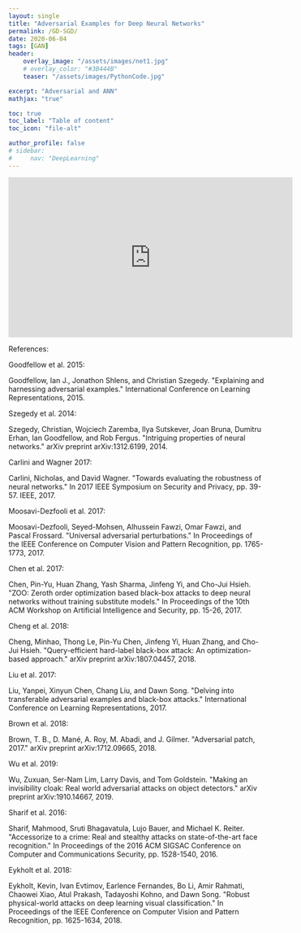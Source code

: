 ```yaml
---
layout: single
title: "Adversarial Examples for Deep Neural Networks"
permalink: /GD-SGD/
date: 2020-06-04
tags: [GAN]
header:
    overlay_image: "/assets/images/net1.jpg"
    # overlay_color: "#3B444B"
    teaser: "/assets/images/PythonCode.jpg"

excerpt: "Adversarial and ANN"
mathjax: "true"

toc: true
toc_label: "Table of content"
toc_icon: "file-alt"

author_profile: false
# sidebar:
#     nav: "DeepLearning"
---
```


<iframe width="560" height="315" src="https://www.youtube.com/embed/kxyacmVSGlI" frameborder="0" allow="accelerometer; autoplay; encrypted-media; gyroscope; picture-in-picture" allowfullscreen></iframe>

References:

Goodfellow et al. 2015:

Goodfellow, Ian J., Jonathon Shlens, and Christian Szegedy. "Explaining and harnessing adversarial examples." International Conference on Learning Representations, 2015.

Szegedy et al. 2014:

Szegedy, Christian, Wojciech Zaremba, Ilya Sutskever, Joan Bruna, Dumitru Erhan, Ian Goodfellow, and Rob Fergus. "Intriguing properties of neural networks." arXiv preprint arXiv:1312.6199, 2014.

Carlini and Wagner 2017:

Carlini, Nicholas, and David Wagner. "Towards evaluating the robustness of neural networks." In 2017 IEEE Symposium on Security and Privacy, pp. 39-57. IEEE, 2017.


Moosavi-Dezfooli et al. 2017:

Moosavi-Dezfooli, Seyed-Mohsen, Alhussein Fawzi, Omar Fawzi, and Pascal Frossard. "Universal adversarial perturbations." In Proceedings of the IEEE Conference on Computer Vision and Pattern Recognition, pp. 1765-1773, 2017.


Chen et al. 2017:

Chen, Pin-Yu, Huan Zhang, Yash Sharma, Jinfeng Yi, and Cho-Jui Hsieh. "ZOO: Zeroth order optimization based black-box attacks to deep neural networks without training substitute models." In Proceedings of the 10th ACM Workshop on Artificial Intelligence and Security, pp. 15-26, 2017.

Cheng et al. 2018:

Cheng, Minhao, Thong Le, Pin-Yu Chen, Jinfeng Yi, Huan Zhang, and Cho-Jui Hsieh. "Query-efficient hard-label black-box attack: An optimization-based approach." arXiv preprint arXiv:1807.04457, 2018.

Liu et al. 2017:

Liu, Yanpei, Xinyun Chen, Chang Liu, and Dawn Song. "Delving into transferable adversarial examples and black-box attacks." International Conference on Learning Representations, 2017.

Brown et al. 2018:

Brown, T. B., D. Mané, A. Roy, M. Abadi, and J. Gilmer. "Adversarial patch, 2017." arXiv preprint arXiv:1712.09665, 2018.

Wu et al. 2019:

Wu, Zuxuan, Ser-Nam Lim, Larry Davis, and Tom Goldstein. "Making an invisibility cloak: Real world adversarial attacks on object detectors." arXiv preprint arXiv:1910.14667, 2019.

Sharif et al. 2016:

Sharif, Mahmood, Sruti Bhagavatula, Lujo Bauer, and Michael K. Reiter. "Accessorize to a crime: Real and stealthy attacks on state-of-the-art face recognition." In Proceedings of the 2016 ACM SIGSAC Conference on Computer and Communications Security, pp. 1528-1540,  2016.

Eykholt et al. 2018:

Eykholt, Kevin, Ivan Evtimov, Earlence Fernandes, Bo Li, Amir Rahmati, Chaowei Xiao, Atul Prakash, Tadayoshi Kohno, and Dawn Song. "Robust physical-world attacks on deep learning visual classification." In Proceedings of the IEEE Conference on Computer Vision and Pattern Recognition, pp. 1625-1634, 2018.
